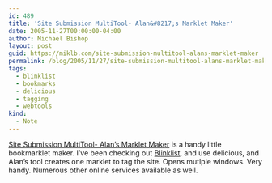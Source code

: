 ```yaml
---
id: 489
title: 'Site Submission MultiTool- Alan&#8217;s Marklet Maker'
date: 2005-11-27T00:00:00-04:00
author: Michael Bishop
layout: post
guid: https://miklb.com/site-submission-multitool-alans-marklet-maker
permalink: /blog/2005/11/27/site-submission-multitool-alans-marklet-maker/
tags:
  - blinklist
  - bookmarks
  - delicious
  - tagging
  - webtools
kind:
  - Note
---
```

<p><a href="http://jade.mcli.dist.maricopa.edu/alan/marklet_maker.php">Site Submission MultiTool- Alan’s Marklet Maker</a> is a handy little bookmarklet maker.  I’ve been checking out <a href="http://www.blinklist.com">Blinklist,</a> and use delicious, and Alan’s tool creates one marklet to tag the site.  Opens mutlple windows.  Very handy.  Numerous other online services available as well.</p>